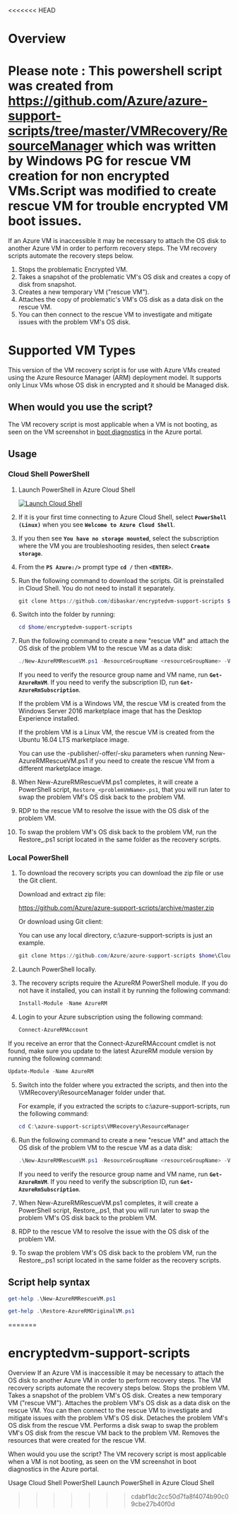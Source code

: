 <<<<<<< HEAD
# Overview
# Please note : This powershell script was created from https://github.com/Azure/azure-support-scripts/tree/master/VMRecovery/ResourceManager which was written by Windows PG for rescue VM creation for non encrypted VMs.Script was modified to create rescue VM for trouble encrypted VM boot issues. 
If an Azure VM is inaccessible it may be necessary to attach the OS disk to another Azure VM in order to perform recovery steps. The VM recovery scripts automate the recovery steps below.

1. Stops the problematic Encrypted VM.
2. Takes a snapshot of the problematic VM's OS disk and creates a copy of disk from snapshot.
3. Creates a new temporary VM ("rescue VM"). 
4. Attaches the copy of problematic's VM's OS disk as a data disk on the rescue VM.
5. You can then connect to the rescue VM to investigate and mitigate issues with the problem VM's OS disk.

# Supported VM Types

This version of the VM recovery script is for use with Azure VMs created using the Azure Resource Manager (ARM) deployment model. It supports only Linux VMs whose OS disk in encrypted and it should be Managed disk.

## When would you use the script?

The VM recovery script is most applicable when a VM is not booting, as seen on the VM screenshot in [boot diagnostics](https://azure.microsoft.com/blog/boot-diagnostics-for-virtual-machines-v2/) in the Azure portal.

## Usage
### Cloud Shell PowerShell
1. Launch PowerShell in Azure Cloud Shell 

   <a href="https://shell.azure.com/powershell" target="_blank"><img border="0" alt="Launch Cloud Shell" src="https://shell.azure.com/images/launchcloudshell@2x.png"></a>

2. If it is your first time connecting to Azure Cloud Shell, select **`PowerShell (Linux)`** when you see **`Welcome to Azure Cloud Shell`**. 

3. If you then see **`You have no storage mounted`**, select the subscription where the VM you are troubleshooting resides, then select **`Create storage`**.

4. From the **`PS Azure:/>`** prompt type **`cd /`** then **`<ENTER>`**.

5. Run the following command to download the scripts. Git is preinstalled in Cloud Shell. You do not need to install it separately.
   ```PowerShell
   git clone https://github.com/dibaskar/encryptedvm-support-scripts $home/encryptedvm-support-scripts
   ```
6. Switch into the folder by running:
   ```PowerShell
   cd $home/encryptedvm-support-scripts
   ```
7. Run the following command to create a new "rescue VM" and attach the OS disk of the problem VM to the rescue VM as a data disk:
   ```PowerShell
   ./New-AzureRMRescueVM.ps1 -ResourceGroupName <resourceGroupName> -VmName <vmName>
   ```
   If you need to verify the resource group name and VM name, run **`Get-AzureRmVM`**. If you need to verify the subscription ID, run **`Get-AzureRmSubscription`**.
   
   If the problem VM is a Windows VM, the rescue VM is created from the Windows Server 2016 marketplace image that has the Desktop Experience installed. 
   
   If the problem VM is a Linux VM, the rescue VM is created from the Ubuntu 16.04 LTS marketplace image. 
   
   You can use the -publisher/-offer/-sku parameters when running New-AzureRMRescueVM.ps1 if you need to create the rescue VM from a different marketplace image.

8. When New-AzureRMRescueVM.ps1 completes, it will create a PowerShell script, `Restore_<problemVmName>.ps1`, that you will run later to swap the problem VM's OS disk back to the problem VM.

9. RDP to the rescue VM to resolve the issue with the OS disk of the problem VM.

10. To swap the problem VM's OS disk back to the problem VM, run the Restore_<problemVmName>.ps1 script located in the same folder as the recovery scripts.

### Local PowerShell
1. To download the recovery scripts you can download the zip file or use the Git client. 

   Download and extract zip file:

   https://github.com/Azure/azure-support-scripts/archive/master.zip

   Or download using Git client:

   You can use any local directory, c:\azure-support-scripts is just an example.

   ```PowerShell
   git clone https://github.com/Azure/azure-support-scripts $home\CloudDrive\azure-support-scripts 
   ```
2. Launch PowerShell locally.

3. The recovery scripts require the AzureRM PowerShell module. If you do not have it installed, you can install it by running the following command:

   ```PowerShell
   Install-Module -Name AzureRM
   ```
4. Login to your Azure subscription using the following command:
   ```PowerShell
   Connect-AzureRMAccount
   ```
If you receive an error that the Connect-AzureRMAccount cmdlet is not found, make sure you update to the latest AzureRM module version by running the following command:
   ```PowerShell
   Update-Module -Name AzureRM
   ```
5. Switch into the folder where you extracted the scripts, and then into the \VMRecovery\ResourceManager folder under that.

   For example, if you extracted the scripts to c:\azure-support-scripts, run the following command:
   ```PowerShell
   cd C:\azure-support-scripts\VMRecovery\ResourceManager
   ```
6. Run the following command to create a new "rescue VM" and attach the OS disk of the problem VM to the rescue VM as a data disk:
   ```PowerShell
   .\New-AzureRMRescueVM.ps1 -ResourceGroupName <resourceGroupName> -VmName <vmName>
   ```
   If you need to verify the resource group name and VM name, run **`Get-AzureRmVM`**. If you need to verify the subscription ID, run **`Get-AzureRmSubscription`**.

7. When New-AzureRMRescueVM.ps1 completes, it will create a PowerShell script, Restore_<problemVmName>.ps1, that you will run later to swap the problem VM's OS disk back to the problem VM.

8. RDP to the rescue VM to resolve the issue with the OS disk of the problem VM.

9. To swap the problem VM's OS disk back to the problem VM, run the Restore_<problemVmName>.ps1 script located in the same folder as the recovery scripts.

## Script help syntax

```PowerShell
get-help .\New-AzureRMRescueVM.ps1

get-help .\Restore-AzureRMOriginalVM.ps1
```
=======
# encryptedvm-support-scripts
Overview
If an Azure VM is inaccessible it may be necessary to attach the OS disk to another Azure VM in order to perform recovery steps. The VM recovery scripts automate the recovery steps below.
Stops the problem VM.
Takes a snapshot of the problem VM's OS disk.
Creates a new temporary VM ("rescue VM").
Attaches the problem VM's OS disk as a data disk on the rescue VM.
You can then connect to the rescue VM to investigate and mitigate issues with the problem VM's OS disk.
Detaches the problem VM's OS disk from the rescue VM.
Performs a disk swap to swap the problem VM's OS disk from the rescue VM back to the problem VM.
Removes the resources that were created for the rescue VM.

When would you use the script?
The VM recovery script is most applicable when a VM is not booting, as seen on the VM screenshot in boot diagnostics in the Azure portal.

Usage
Cloud Shell PowerShell
Launch PowerShell in Azure Cloud Shell
>>>>>>> cdabf1dc2cc50d7fa8f4074b90c09cbe27b40f0d
